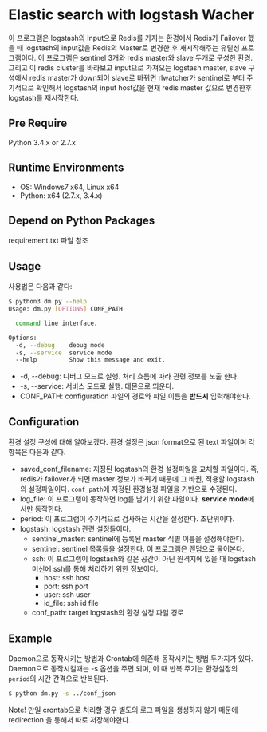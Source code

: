 Elastic search with logstash Wacher
===================================
이 프로그램은 logstash의 Input으로 Redis를 가지는 환경에서 Redis가 Failover 했을 때 logstash의 input값을 Redis의 Master로 변경한 후 재시작해주는 유틸성 프로그램이다.
이 프로그램은 sentinel 3개와 redis master와 slave 두개로 구성한 환경. 그리고 이 redis cluster를 바라보고 input으로 가져오는 logstash master, slave 구성에서 redis master가 down되어 slave로 바뀌면 rlwatcher가 sentinel로 부터 주기적으로 확인해서 logstash의 input host값을 현재 redis master 값으로 변경한후 logstash를 재시작한다. 


Pre Require
------------
Python 3.4.x or 2.7.x


Runtime Environments
--------------------
  - OS: Windows7 x64, Linux x64
  - Python: x64 (2.7.x, 3.4.x)


Depend on Python Packages
-------------------------
requirement.txt 파일 참조


Usage
-----
사용법은 다음과 같다:

```bash
$ python3 dm.py --help
Usage: dm.py [OPTIONS] CONF_PATH

  command line interface.

Options:
  -d, --debug    debug mode
  -s, --service  service mode
  --help         Show this message and exit.
```


 - -d, --debug: 디버그 모드로 실행. 처리 흐름에 따라 관련 정보를 노출 한다.
 - -s, --service: 서비스 모드로 실행. 데몬으로 띄운다.
 - CONF_PATH: configuration 파일의 경로와 파일 이름을 **반드시** 입력해야한다.


 Configuration
 -------------
 환경 설정 구성에 대해 알아보겠다. 환경 설정은 json format으로 된 text 파일이며 각 항목은 다음과 같다.

  - saved_conf_filename: 지정된 logstash의 환경 설정파일을 교체할 파일이다. 즉, redis가 failover가 되면 master 정보가 바뀌기 때문에 그 바뀐, 적용할 logstash의 설정파일이다. `conf_path`에 지정된 환경설정 파일을 기반으로 수정된다.
  - log_file: 이 프로그램이 동작하면 log를 남기기 위한 파일이다. **service mode**에서만 동작한다.
  - period: 이 프로그램이 주기적으로 검사하는 시간을 설정한다. 초단위이다.
  - logstash: logstash 관련 설정들이다. 
      + sentinel_master: sentinel에 등록된 master 식별 이름을 설정해야한다.
      + sentinel: sentinel 목록들을 설정한다. 이 프로그램은 랜덤으로 물어본다.
      + ssh: 이 프로그램이 logstash와 같은 공간이 아닌 원격지에 있을 때 logstash 머신에 ssh를 통해 처리하기 위한 정보이다.
          * host: ssh host
          * port: ssh port
          * user: ssh user
          * id_file: ssh id file
      + conf_path: target logstash의 환경 설정 파일 경로


Example
-------
Daemon으로 동작시키는 방법과 Crontab에 의존해 동작시키는 방법 두가지가 있다.
Daemon으로 동작시킬때는 -s 옵션을 주면 되며, 이 때 반복 주기는 환경설정의 `period`의 시간 간격으로 반복된다. 

```bash
$ python dm.py -s ../conf_json
```

Note! 만일 crontab으로 처리할 경우 별도의 로그 파일을 생성하지 않기 때문에 redirection 을 통해서 따로 저장해야한다.

